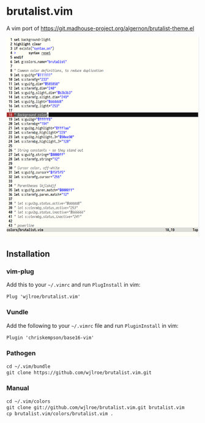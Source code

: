 # brutalist.vim
A vim port of https://git.madhouse-project.org/algernon/brutalist-theme.el

![Screenshot](https://raw.githubusercontent.com/wjlroe/brutalist.vim/d11ee1bcce86591c2e363c16eee19ac6310bce43/screenshot-vim-brutalist.vim.png)

## Installation

### vim-plug

Add this to your `~/.vimrc` and run `PlugInstall` in vim:

    Plug 'wjlroe/brutalist.vim'

### Vundle

Add the following to your `~/.vimrc` file and run `PluginInstall` in vim:

    Plugin 'chriskempson/base16-vim'

### Pathogen

    cd ~/.vim/bundle
    git clone https://github.com/wjlroe/brutalist.vim.git

### Manual

    cd ~/.vim/colors
    git clone git://github.com/wjlroe/brutalist.vim.git brutalist.vim
    cp brutalist.vim/colors/brutalist.vim .
